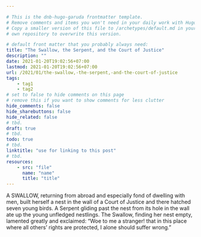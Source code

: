```yaml
---

# This is the dnb-hugo-garuda frontmatter template. 
# Remove comments and items you won't need in your daily work with Hugo.
# Copy a smaller version of this file to /archetypes/default.md in your
# own repository to overwrite this version.

# default front matter that you probably always need:
title: "The Swallow, the Serpent, and the Court of Justice"
description: ""
date: 2021-01-20T19:02:56+07:00
lastmod: 2021-01-20T19:02:56+07:00
url: /2021/01/the-swallow,-the-serpent,-and-the-court-of-justice
tags:
    - tag1
    - tag2
# set to false to hide comments on this page
# remove this if you want to show comments for less clutter
hide_comments: false
hide_sharebuttons: false
hide_related: false
# tbd.
draft: true
# tbd.
todo: true
# tbd.
linktitle: "use for linking to this post"
# tbd.
resources:
    - src: "file"
      name: "name"
      title: "title"
---
```

A SWALLOW, returning from abroad and especially fond of dwelling with men, built herself a nest in the wall of a Court of Justice and there hatched seven young birds. A Serpent gliding past the nest from its hole in the wall ate up the young unfledged nestlings. The Swallow, finding her nest empty, lamented greatly and exclaimed: “Woe to me a stranger! that in this place where all others’ rights are protected, I alone should suffer wrong.”
